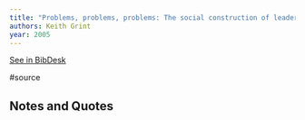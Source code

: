 ```yaml
---
title: "Problems, problems, problems: The social construction of leadership"
authors: Keith Grint
year: 2005
---
```

[See in BibDesk](x-bdsk://Grint-2005cr)

#source

## Notes and Quotes


